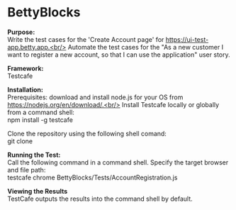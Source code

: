 # BettyBlocks

**Purpose:**<br/>
Write the test cases for the 'Create Account page' for https://ui-test-app.betty.app.<br/>
Automate the test cases for the "As a new customer I want to register a new account, so that I can use the application" user story.<br/>

**Framework:**<br/>
Testcafe

**Installation:**<br/>
Prerequisites: download and install node.js for your OS from https://nodejs.org/en/download/.<br/>
Install Testcafe locally or globally from a command shell:<br/>
npm install -g testcafe<br/>

Clone the repository using the following shell comand:<br/>
git clone <br/>

**Running the Test:**<br/>
Call the following command in a command shell. Specify the target browser and file path:<br/>
testcafe chrome BettyBlocks/Tests/AccountRegistration.js<br/>

**Viewing the Results**<br/>
TestCafe outputs the results into the command shell by default.<br/>


